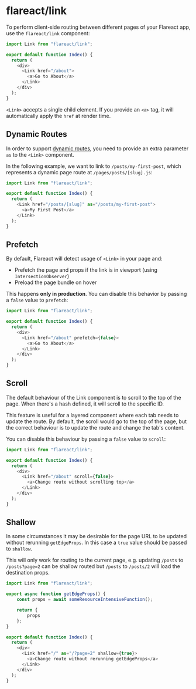 # flareact/link

To perform client-side routing between different pages of your Flareact app, use the `flareact/link` component:

```js
import Link from "flareact/link";

export default function Index() {
  return (
    <div>
      <Link href="/about">
        <a>Go to About</a>
      </Link>
    </div>
  );
}
```

`<Link>` accepts a single child element. If you provide an `<a>` tag, it will automatically apply the `href` at render time.

## Dynamic Routes

In order to support [dynamic routes](/docs/dynamic-routes), you need to provide an extra parameter `as` to the `<Link>` component.

In the following example, we want to link to `/posts/my-first-post`, which represents a dynamic page route at `/pages/posts/[slug].js`:

```js
import Link from "flareact/link";

export default function Index() {
  return (
    <Link href="/posts/[slug]" as="/posts/my-first-post">
      <a>My First Post</a>
    </Link>
  );
}
```

## Prefetch

By default, Flareact will detect usage of `<Link>` in your page and:

- Prefetch the page and props if the link is in viewport (using `IntersectionObserver`)
- Preload the page bundle on hover

This happens **only in production**. You can disable this behavior by passing a `false` value to `prefetch`:

```js
import Link from "flareact/link";

export default function Index() {
  return (
    <div>
      <Link href="/about" prefetch={false}>
        <a>Go to About</a>
      </Link>
    </div>
  );
}
```

## Scroll

The default behaviour of the Link component is to scroll to the top of the page.
When there's a hash defined, it will scroll to the specific ID.

This feature is useful for a layered component where each tab needs to update the route.
By default, the scroll would go to the top of the page, but the correct behaviour is to update the route and change the tab's content.

You can disable this behaviour by passing a `false` value to `scroll`:

```js
import Link from "flareact/link";

export default function Index() {
  return (
    <div>
      <Link href="/about" scroll={false}>
        <a>Change route without scrolling top</a>
      </Link>
    </div>
  );
}
```

## Shallow

In some circumstances it may be desirable for the page URL to be updated without rerunning `getEdgeProps`. In this case a `true` value should be passed to `shallow`.

This will only work for routing to the current page, e.g. updating `/posts` to `/posts?page=2` can be shallow routed but `/posts` to `/posts/2` will load the destination props.

```js
import Link from "flareact/link";

export async function getEdgeProps() {
    const props = await someResourceIntensiveFunction();

    return {
        props
    };
}

export default function Index() {
  return (
    <div>
      <Link href="/" as="/?page=2" shallow={true}>
        <a>Change route without rerunning getEdgeProps</a>
      </Link>
    </div>
  );
}
```
